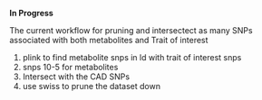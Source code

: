 **In Progress**

The current workflow for pruning and intersectect as many SNPs associated with both metabolites and Trait of interest

1) plink to find metabolite snps in ld with trait of interest snps
2) snps 10-5 for metabolites
3) Intersect with the CAD SNPs
4) use swiss to prune the dataset down


